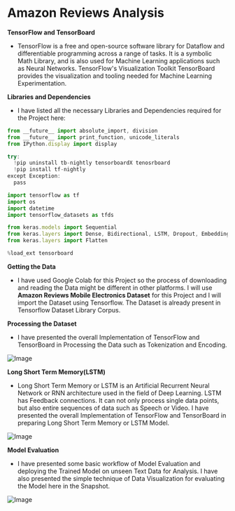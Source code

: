 # **Amazon Reviews Analysis**

**TensorFlow and TensorBoard**
- TensorFlow is a free and open-source software library for Dataflow and differentiable programming across a range of tasks. It is a symbolic Math Library, and is also used for Machine Learning applications such as Neural Networks. TensorFlow's Visualization Toolkit TensorBoard provides the visualization and tooling needed for Machine Learning Experimentation.

**Libraries and Dependencies**
- I have listed all the necessary Libraries and Dependencies required for the Project here:

```javascript
from __future__ import absolute_import, division
from __future__ import print_function, unicode_literals
from IPython.display import display

try:
  !pip uninstall tb-nightly tensorboardX tenosrboard
  !pip install tf-nightly
except Exception:
  pass 

import tensorflow as tf
import os
import datetime
import tensorflow_datasets as tfds

from keras.models import Sequential                                              
from keras.layers import Dense, Bidirectional, LSTM, Dropout, Embedding          
from keras.layers import Flatten

%load_ext tensorboard
```

**Getting the Data**
- I have used Google Colab for this Project so the process of downloading and reading the Data might be different in other platforms. I will use **Amazon Reviews Mobile Electronics Dataset** for this Project and I will import the Dataset using Tensorflow. The Dataset is already present in Tensorflow Dataset Library Corpus.

**Processing the Dataset**
- I have presented the overall Implementation of TensorFlow and TensorBoard in Processing the Data such as Tokenization and Encoding.

![Image](https://github.com/ThinamXx/66Days__NaturalLanguageProcessing/blob/master/Images/Day%2039a.PNG)

**Long Short Term Memory(LSTM)**
- Long Short Term Memory or LSTM is an Artificial Recurrent Neural Network or RNN architecture used in the field of Deep Learning. LSTM has Feedback connections. It can not only process single data points, but also entire sequences of data such as Speech or Video. I have presented the overall Implementation of TensorFlow and TensorBoard in preparing Long Short Term Memory or LSTM Model.

![Image](https://github.com/ThinamXx/66Days__NaturalLanguageProcessing/blob/master/Images/Day%2039b.PNG)

**Model Evaluation**
- I have presented some basic workflow of Model Evaluation and deploying the Trained Model on unseen Text Data for Analysis. I have also presented the simple technique of Data Visualization for evaluating the Model here in the Snapshot.

![Image](https://github.com/ThinamXx/66Days__NaturalLanguageProcessing/blob/master/Images/Day%2040a.PNG)
